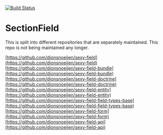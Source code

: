 [![Build Status](https://travis-ci.org/dionsnoeijen/section-field.svg?branch=master)](https://travis-ci.org/dionsnoeijen/section-field)

# SectionField

This is split into different repositories that are separately maintained. This repo is not being maintained any longer.

[https://github.com/dionsnoeijen/sexy-field](https://github.com/dionsnoeijen/sexy-field)
[https://github.com/dionsnoeijen/sexy-field-bundle](https://github.com/dionsnoeijen/sexy-field-bundle)
[https://github.com/dionsnoeijen/sexy-field-doctrine](https://github.com/dionsnoeijen/sexy-field-doctrine)
[https://github.com/dionsnoeijen/sexy-field-entity](https://github.com/dionsnoeijen/sexy-field-entity)
[https://github.com/dionsnoeijen/sexy-field-field-types-base](https://github.com/dionsnoeijen/sexy-field-field-types-base)
[https://github.com/dionsnoeijen/sexy-field-form](https://github.com/dionsnoeijen/sexy-field-form)
[https://github.com/dionsnoeijen/sexy-field-api](https://github.com/dionsnoeijen/sexy-field-api)
